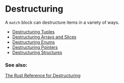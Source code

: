 # Destructuring

A `match` block can destructure items in a variety of ways.

* [Destructuring Tuples][tuple]
* [Destructuring Arrays and Slices][slice]
* [Destructuring Enums][enum]
* [Destructuring Pointers][refs]
* [Destructuring Structures][struct]

[enum]: destructuring/destructure_enum.md
[refs]: destructuring/destructure_pointers.md
[struct]: destructuring/destructure_structures.md
[tuple]: destructuring/destructure_tuple.md
[slice]: destructuring/destructure_slice.md

### See also:

[The Rust Reference for Destructuring](https://doc.rust-lang.org/reference/patterns.html#r-patterns.destructure)
